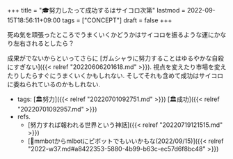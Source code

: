 +++
title = "🎓努力したって成功するはサイコロ次第"
lastmod = 2022-09-15T18:56:11+09:00
tags = ["CONCEPT"]
draft = false
+++

死ぬ気を頑張ったところでうまくいくかどうかはサイコロを振るような運にかなり左右されるとしたら？

成果がでないからといってさらに [ガムシャラに努力することはゆるやかな自殺にすぎない]({{< relref "20220606201618.md" >}}). 視点を変えたり市場を変えたりしたらすぐにうまくいくかもしれない. そしてそれも含めて成功はサイコロに委ねられているのかもしれない.

-   tags: [🏛努力]({{< relref "20220701092751.md" >}}) [🏛成功]({{< relref "20220701092957.md" >}})
-   refs.
    -   [努力すれば報われる世界という神話]({{< relref "20220719121515.md" >}})
    -   [💭mmbotからmlbotにピボットでもいいかもな(2022/09/15)]({{< relref "2022-w37.md#a8422353-5880-4b99-b63c-ec57d6f8bc48" >}})
